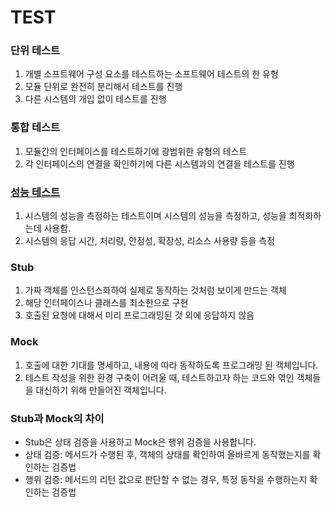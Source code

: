 # TEST

### 단위 테스트
1. 개별 소프트웨어 구성 요소를 테스트하는 소프트웨어 테스트의 한 유형
2. 모듈 단위로 완전히 분리해서 테스트를 진행
3. 다른 시스템의 개입 없이 테스트를 진행

### 통합 테스트
1. 모듈간의 인터페이스를 테스트하기에 광범위한 유형의 테스트
2. 각 인터페이스의 연결을 확인하기에 다른 시스템과의 연결을 테스트를 진행

### [성능 테스트](./performance)
1. 시스템의 성능을 측정하는 테스트이며 시스템의 성능을 측정하고, 성능을 최적화하는데 사용함.
2. 시스템의 응답 시간, 처리량, 안정성, 확장성, 리소스 사용량 등을 측정

### Stub
1. 가짜 객체를 인스턴스화하여 실제로 동작하는 것처럼 보이게 만드는 객체
2. 해당 인터페이스나 클래스를 최소한으로 구현
3. 호출된 요청에 대해서 미리 프로그래밍된 것 외에 응답하지 않음

### Mock
1. 호출에 대한 기대를 명세하고, 내용에 따라 동작하도록 프로그래밍 된 객체입니다.
2. 테스트 작성을 위한 환경 구축이 어려울 때, 테스트하고자 하는 코드와 엮인 객체들을 대신하기 위해 만들어진 객체입니다.

### Stub과 Mock의 차이
- Stub은 상태 검증을 사용하고 Mock은 행위 검증을 사용합니다.
- 상태 검증: 메서드가 수행된 후, 객체의 상태를 확인하여 올바르게 동작했는지를 확인하는 검증법
- 행위 검증: 메서드의 리턴 값으로 판단할 수 없는 경우, 특정 동작을 수행하는지 확인하는 검증법